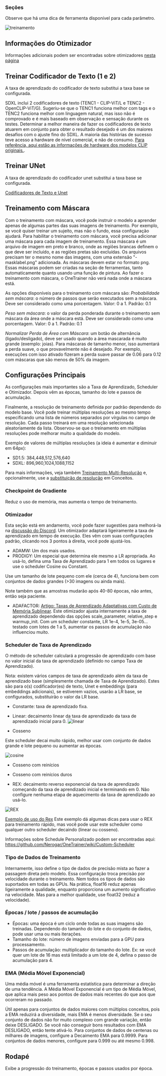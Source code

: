 ### Seções
Observe que há uma dica de ferramenta disponível para cada parâmetro.

![treinamento](https://github.com/Nerogar/OneTrainer/assets/129741936/972e8598-38f5-4eb4-b6e4-ffac0cfd03ae)

## Informações do Otimizador
Informações adicionais podem ser encontradas sobre otimizadores [nesta página](./Otimizadores.md)

## Treinar Codificador de Texto (1 e 2)
A taxa de aprendizado do codificador de texto substitui a taxa base se configurada.

SDXL inclui 2 codificadores de texto (TENC1 - CLIP-ViT/L e TENC2 - OpenCLIP-ViT/G). Sugeriu-se que o TENC1 funciona melhor com tags e o TENC2 funciona melhor com linguagem natural, mas isso não é comprovado e é mais baseado em observação e sensação durante os testes. Determinar a melhor maneira de fazer os codificadores de texto atuarem em conjunto para obter o resultado desejado é um dos maiores desafios com o ajuste fino do SDXL. A maioria das histórias de sucesso teve acesso a hardware de nível comercial, e não de consumo. [Para referência, aqui estão as informações de hardware dos modelos CLIP originais.](https://github.com/Nerogar/OneTrainer/assets/132208482/8e5ecdc2-fc63-47ab-9c74-691902fe681b).

## Treinar UNet
A taxa de aprendizado do codificador unet substitui a taxa base se configurada.

[Codificadores de Texto e Unet](https://rentry.org/59xed3#text-encoder-learning-rate)

## Treinamento com Máscara
Com o treinamento com máscara, você pode instruir o modelo a aprender apenas de algumas partes das suas imagens de treinamento. Por exemplo, se você quiser treinar um sujeito, mas não o fundo, essa configuração ajudará. Para habilitar o treinamento com máscara, você precisa adicionar uma máscara para cada imagem de treinamento. Essa máscara é um arquivo de imagem em preto e branco, onde as regiões brancas definem o que deve ser incluído, e as regiões pretas são excluídas. Os arquivos precisam ter o mesmo nome das imagens, com uma extensão "-masklabel.png" adicionada. As máscaras devem estar no formato png. Essas máscaras podem ser criadas na seção de ferramentas, tanto automaticamente quanto usando uma função de pintura. Ao fazer o treinamento com máscara, o OneTrainer não verá nada onde a máscara está.

As opções disponíveis para o treinamento com máscara são:
_Probabilidade sem máscara_: o número de passos que serão executados sem a máscara. Deve ser considerado como uma porcentagem. Valor: 0 a 1. Padrão: 0.1

_Peso sem máscara_: o valor da perda ponderada durante o treinamento sem máscara da área onde a máscara está. Deve ser considerado como uma porcentagem. Valor: 0 a 1. Padrão: 0.1

_Normalizar Perda de Área com Máscara_: um botão de alternância (ligado/desligado), deve ser usado quando a área mascarada é muito grande (exemplo: joias). Para máscaras de tamanho menor, isso aumentará a perda suave, o que provavelmente não é desejado. Por exemplo, execuções com isso ativado fizeram a perda suave passar de 0.06 para 0.12 com máscaras que são menos de 50% da imagem.

## Configurações Principais
As configurações mais importantes são a Taxa de Aprendizado, Scheduler e Otimizador.
Depois vêm as épocas, tamanho do lote e passos de acumulação.

Finalmente, a resolução de treinamento definida por padrão dependendo do modelo base. Você pode treinar múltiplas resoluções ao mesmo tempo especificando uma lista de números separados por vírgulas no campo de resolução. Cada passo treinará em uma resolução selecionada aleatoriamente da lista. Observou-se que o treinamento em múltiplas resoluções pode melhorar muito a qualidade do modelo.

Exemplo de valores de múltiplas resoluções (a ideia é aumentar e diminuir em 64px):
* SD1.5: 384,448,512,576,640
* SDXL: 896,960,1024,1088,1152

Para mais informações, veja também [Treinamento Multi-Resolução](https://github.com/Nerogar/OneTrainer/wiki/Lessons-Learnt-and-Tutorials#multi-resolution-training) e, opcionalmente, use a [substituição de resolução](https://github.com/Nerogar/OneTrainer/wiki/Concepts#image-augmentation-tab) em Conceitos.

### Checkpoint de Gradiente
Reduz o uso de memória, mas aumenta o tempo de treinamento.

### Otimizador
Esta seção está em andamento, você pode fazer sugestões para melhorá-la na [discussão do Discord](https://discord.com/channels/1102003518203756564/1144311654385983538).
Um otimizador adaptará ligeiramente a taxa de aprendizado em tempo de execução. Eles vêm com suas configurações padrão, clicando nos 3 pontos à direita, você pode ajustá-los.
* ADAMW: Um dos mais usados.
* PRODIGY: Um especial que determina ele mesmo a LR apropriada. Ao usá-lo, defina uma Taxa de Aprendizado para 1 em todos os lugares e use o scheduler Cosine ou Constant.

Use um tamanho de lote pequeno com ele (cerca de 4), funciona bem com conjuntos de dados grandes (>30 imagens ou ainda mais).

Note também que as amostras mudarão após 40-80 épocas, não antes, então seja paciente.
* ADAFACTOR: [Artigo: Taxas de Aprendizado Adaptativas com Custo de Memória Sublinear](https://arxiv.org/abs/1804.04235). Este otimizador ajusta internamente a taxa de aprendizado dependendo das opções scale_parameter, relative_step e warmup_init.
Com um scheduler constante, LR 1e-4, 1e-5, 3e-05... testado com lotes de 1 a 5, aumentar os passos de acumulação não influenciou muito.

### Scheduler de Taxa de Aprendizado
O método de scheduler calculará a progressão de aprendizado com base no valor inicial da taxa de aprendizado (definido no campo Taxa de Aprendizado).

Nota: existem vários campos de taxa de aprendizado além da taxa de aprendizado base (simplesmente chamada de Taxa de Aprendizado). Estes são para o(s) codificador(es) de texto, Unet e embeddings (para embeddings adicionais), se estiverem vazios, usarão a LR base, se configurados, substituirão o valor da LR base.

* Constante: taxa de aprendizado fixa.
* Linear: decaimento linear da taxa de aprendizado da taxa de aprendizado inicial para 0.
![linear](https://github.com/Nerogar/OneTrainer/assets/129741936/95237662-3f87-4383-b7f7-850a4da54e76)

* Cosseno

Este scheduler decai muito rápido, melhor usar com conjunto de dados grande e lote pequeno ou aumentar as épocas.

![cosine](https://github.com/Nerogar/OneTrainer/assets/129741936/1dbcd622-5964-4421-b9e8-4270554d8ed6)

* Cosseno com reinícios

* Cosseno com reinícios duros

* REX: decaimento reverso exponencial da taxa de aprendizado começando da taxa de aprendizado inicial e terminando em 0. Não configure nenhuma etapa de aquecimento da taxa de aprendizado ao usá-lo.

![REX](https://github.com/Nerogar/OneTrainer/assets/129741936/6c6d1ed9-4983-4dd4-aaea-44ae64a279ff)

[Exemplo de uso do Rex](https://github.com/Nerogar/OneTrainer/wiki/Lessons-Learnt-and-Tutorials#rex-scheduler-usage-by-hypopo) Este exemplo dá algumas dicas para usar o REX para treinamento rápido, mas você pode usar este scheduler como qualquer outro scheduler decaindo (linear ou cosseno).

Informações sobre Schedule Personalizado podem ser encontradas aqui: https://github.com/Nerogar/OneTrainer/wiki/Custom-Scheduler

### Tipo de Dados de Treinamento
Internamente, isso define o tipo de dados de precisão mista ao fazer a passagem direta pelo modelo. Essa configuração troca precisão por velocidade durante o treinamento. Nem todos os tipos de dados são suportados em todas as GPUs. Na prática, float16 reduz apenas ligeiramente a qualidade, enquanto proporciona um aumento significativo na velocidade. Mas para a melhor qualidade, use float32 (reduz a velocidade).

### Épocas / lote / passos de acumulação

* Épocas: uma época é um ciclo onde todas as suas imagens são treinadas. Dependendo do tamanho do lote e do conjunto de dados, pode usar uma ou mais iterações.
* Tamanho do lote: número de imagens enviadas para a GPU para processamento.
* Passos de acumulação: multiplicador do tamanho do lote. Ex: se você quer um lote de 16 mas está limitado a um lote de 4, defina o passo de acumulação para 4.

### EMA (Média Móvel Exponencial)
Uma média móvel é uma ferramenta estatística para determinar a direção de uma tendência. A Média Móvel Exponencial é um tipo de Média Móvel, que aplica mais peso aos pontos de dados mais recentes do que aos que ocorreram no passado.

Útil apenas para conjuntos de dados maiores com múltiplos conceitos, pois a EMA reduzirá a diversidade, mais EMA é menos diversidade.
Se o seu conjunto de dados não for muito complexo com grande variação, então deixe DESLIGADO. Se você não conseguir bons resultados com EMA DESLIGADO, então tente ativá-lo. Para conjuntos de dados de centenas ou milhares de imagens, configure a Decaimento EMA para 0.9999. Para conjuntos de dados menores, configure para 0.999 ou até mesmo 0.998.

## Rodapé
Exibe a progressão do treinamento, épocas e passos usados por época.